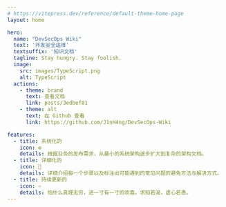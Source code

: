 ```yaml
---
# https://vitepress.dev/reference/default-theme-home-page
layout: home

hero:
  name: "DevSecOps Wiki"
  text: '开发安全运维'
  textsuffix: '知识文档'
  tagline: Stay hungry. Stay foolish.
  image:
    src: images/TypeScript.png
    alt: TypeScript
  actions:
    - theme: brand
      text: 查看文档
      link: posts/3edbef81
    - theme: alt
      text: 在 Github 查看
      link: https://github.com/J1nH4ng/DevSecOps-Wiki

features:
  - title: 系统化的
    icon: ⚙️
    details: 根据业务的发布需求，从最小的系统架构逐步扩大到复杂的架构文档。
  - title: 详细化的
    icon: 🦯
    details: 详细介绍每一个步骤以及标注出可能遇到的常见问题的避免方法与解决方式。
  - title: 持续更新的
    icon: ♾️
    details: 怕什么真理无穷，进一寸有一寸的欢喜。求知若渴，虚心若愚。
---
```


<Home />